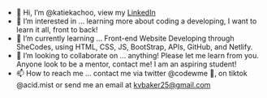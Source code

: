 - 👋 Hi, I’m @katiekachoo, view my [LinkedIn](https://www.linkedin.com/in/katie-baker-4177a588/)
- 👀 I’m interested in ... learning more about coding a developing, I want to learn it all, front to back! 
- 🌱 I’m currently learning ... Front-end Website Developing through SheCodes, using HTML, CSS, JS, BootStrap, APIs, GitHub, and Netlify.
- 💞️ I’m looking to collaborate on ... anything! Please let me learn from you. Anyone look to be a mentor, contact me! I am an aspiring student!
- 📫 How to reach me ... contact me via twitter @codewme 🔎, on tiktok @acid.mist or send me an email at kvbaker25@gmail.com

<!---
katiekachoo/katiekachoo is a ✨ special ✨ repository because its `README.md` (this file) appears on your GitHub profile.
You can click the Preview link to take a look at your changes.
--->
